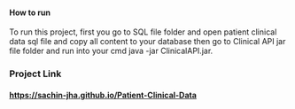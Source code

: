 
#### How to run
To run this project, first you go to SQL file folder and open patient clinical data sql file and copy all content to your database
then go to Clinical API jar file folder and run into your cmd java -jar ClinicalAPI.jar. 


### Project Link
#### https://sachin-jha.github.io/Patient-Clinical-Data
